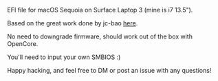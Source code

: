 EFI file for macOS Sequoia on Surface Laptop 3 (mine is i7 13.5").

Based on the great work done by jc-bao [here](https://github.com/jc-bao/surface-laptop3-macos).

No need to downgrade firmware, should work out of the box with OpenCore.

You'll need to input your own SMBIOS :)

Happy hacking, and feel free to DM or post an issue with any questions!
